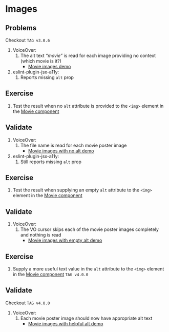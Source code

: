 # Images
## Problems
Checkout `TAG v3.0.6`
1. VoiceOver:
    1. The alt text _“movie”_ is read for each image providing no context (which movie is it?)
        * [Movie images demo](https://drive.google.com/open?id=1AI_9jWJqbbMkkppTQmSgxnZQe9oaMPDd)
2. eslint-plugin-jsx-a11y: 
    1. Reports missing `alt` prop

## Exercise
1. Test the result when no `alt` attribute is provided to the `<img>` element in the [Movie component][movie]

## Validate
1. VoiceOver: 
    1. The file name is read for each movie poster image
        * [Movie images with no alt demo](https://drive.google.com/open?id=1lOGuNJlJMUcZJJDI8tGZM6oUSS9okKKF)
2. eslint-plugin-jsx-a11y: 
    1. Still reports missing `alt` prop

## Exercise
1. Test the result when supplying an empty `alt` attribute to the `<img>` element in the [Movie component][movie]

## Validate
1. VoiceOver: 
    1. The VO cursor skips each of the movie poster images completely and nothing is read
        * [Movie images with empty alt demo](https://drive.google.com/open?id=1Hgyx-1CdchsjQhBLWsBhgd4m0wMo_KNP)

## Exercise
1. Supply a more useful text value in the `alt` attribute to the `<img>` element in the [Movie component][movie] `TAG v4.0.0`

## Validate
Checkout `TAG v4.0.0`
1. VoiceOver: 
    1. Each movie poster image should now have appropriate alt text
        * [Movie images with helpful alt demo](https://drive.google.com/open?id=1XtoTPleT85emZLT9HLu_7wmqmuZwQ3cO)


[login]: ../../src/login/Login.js
[wishlist]: ../../src/wishlist/MovieWishlist.js
[browse]: ../../src/browse/MovieBrowser.js
[editor]: ../../src/wishlist/MovieEditor.js
[movie]: ../../src/primitives/Movie.js
[forminput]: ../../src/primitives/FormInput.js
[header]: ../../src/primitives/Header.js
[toolbar]: ../../src/primitives/MovieToolbar.js
[toolbarbutton]: ../../src/primitives/MovieToolbarButton.js
[tablist]: ../../src/primitives/TabList.js
[tabpanel]: ../../src/primitives/TabPanel.js
